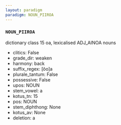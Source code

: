 ```yaml
---
layout: paradigm
paradigm: NOUN_PIIROA
---
```

### ` NOUN_PIIROA `

dictionary class 15 oa, lexicalised ADJ_AINOA nouns
* clitics: False
* grade_dir: weaken
* harmony: back
* suffix_regex: [ôo]a
* plurale_tantum: False
* possessive: False
* upos: NOUN
* stem_vowel: a
* kotus_tn: 15
* pos: NOUN
* stem_diphthong: None
* kotus_av: None
* deletion: a
